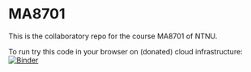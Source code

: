 # MA8701
This is the collaboratory repo for the course MA8701 of NTNU.

To run try this code in your browser on (donated) cloud infrastructure: [![Binder](https://mybinder.org/badge_logo.svg)](https://mybinder.org/v2/gh/sroet/MA8701/HEAD)
